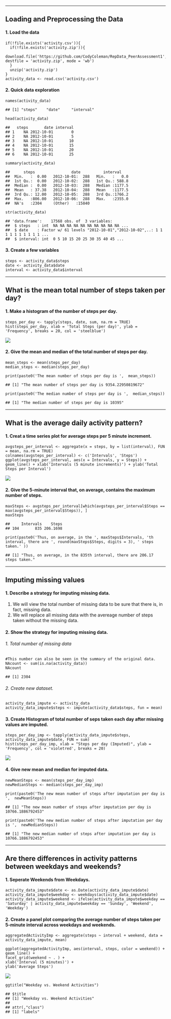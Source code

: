 ------------------------------------------------------------------------

Loading and Preprocessing the Data
----------------------------------

#### 1. Load the data

    if(!file.exists('activity.csv')){
      if(!file.exists('activity.zip')){
        download.file('https://github.com/CodyColeman/RepData_PeerAssessment1', destfile = 'activity.zip', mode = 'wb')
      }
      unzip('activity.zip')
    }
    activity_data <- read.csv('activity.csv')

#### 2. Quick data exploration

    names(activity_data)

    ## [1] "steps"    "date"     "interval"

    head(activity_data)

    ##   steps       date interval
    ## 1    NA 2012-10-01        0
    ## 2    NA 2012-10-01        5
    ## 3    NA 2012-10-01       10
    ## 4    NA 2012-10-01       15
    ## 5    NA 2012-10-01       20
    ## 6    NA 2012-10-01       25

    summary(activity_data)

    ##      steps                date          interval     
    ##  Min.   :  0.00   2012-10-01:  288   Min.   :   0.0  
    ##  1st Qu.:  0.00   2012-10-02:  288   1st Qu.: 588.8  
    ##  Median :  0.00   2012-10-03:  288   Median :1177.5  
    ##  Mean   : 37.38   2012-10-04:  288   Mean   :1177.5  
    ##  3rd Qu.: 12.00   2012-10-05:  288   3rd Qu.:1766.2  
    ##  Max.   :806.00   2012-10-06:  288   Max.   :2355.0  
    ##  NA's   :2304     (Other)   :15840

    str(activity_data)

    ## 'data.frame':    17568 obs. of  3 variables:
    ##  $ steps   : int  NA NA NA NA NA NA NA NA NA NA ...
    ##  $ date    : Factor w/ 61 levels "2012-10-01","2012-10-02",..: 1 1 1 1 1 1 1 1 1 1 ...
    ##  $ interval: int  0 5 10 15 20 25 30 35 40 45 ...

#### 3. Create a few variables

    steps <- activity_data$steps
    date <- activity_data$date
    interval <- activity_data$interval

------------------------------------------------------------------------

What is the mean total number of steps taken per day?
-----------------------------------------------------

#### 1. Make a histogram of the number of steps per day.

    steps_per_day <- tapply(steps, date, sum, na.rm = TRUE)
    hist(steps_per_day, xlab = 'Total Steps (per day)', ylab = 'Frequency', breaks = 20, col = 'steelblue')

![](PA1_template_files/figure-markdown_strict/Hist&Mean-1.png)

#### 2. Give the mean and median of the total number of steps per day.

    mean_steps <- mean(steps_per_day)
    median_steps <- median(steps_per_day)

    print(paste0('The mean number of steps per day is ',  mean_steps))

    ## [1] "The mean number of steps per day is 9354.22950819672"

    print(paste0('The median number of steps per day is ',  median_steps))

    ## [1] "The median number of steps per day is 10395"

------------------------------------------------------------------------

What is the average daily activity pattern?
-------------------------------------------

#### 1. Creat a time series plot for average steps per 5 minute increment.

    avgsteps_per_interval <- aggregate(x = steps, by = list(interval), FUN = mean, na.rm = TRUE)
    colnames(avgsteps_per_interval) <- c('Intervals', 'Steps')
    ggplot(avgsteps_per_interval, aes(x = Intervals, y = Steps)) + geom_line() + xlab('Intervals (5 minute increments)') + ylab('Total Steps per Interval')

![](PA1_template_files/figure-markdown_strict/TimeSeriesPlot-1.png)

#### 2. Give the 5-minute interval that, on average, contains the maximum number of steps.

    maxSteps <- avgsteps_per_interval[which(avgsteps_per_interval$Steps == max(avgsteps_per_interval$Steps)), ]
    maxSteps

    ##     Intervals    Steps
    ## 104       835 206.1698

    print(paste0('Thus, on average, in the ', maxSteps$Intervals, 'th interval, there are ', round(maxSteps$Steps, digits = 3), ' steps taken.' ))

    ## [1] "Thus, on average, in the 835th interval, there are 206.17 steps taken."

------------------------------------------------------------------------

Imputing missing values
-----------------------

#### 1. Describe a strategy for imputing missing data.

1.  We will view the total number of missing data to be sure that there
    is, in fact, missing data.
2.  We will replace all missing data with the avereage number of steps
    taken without the missing data.

#### 2. Show the strategy for imputing missing data.

###### 1. Total number of missing data

    #This number can also be seen in the summary of the original data.
    NAcount <- sum(is.na(activity_data))
    NAcount

    ## [1] 2304

###### 2. Create new dataset.

    activity_data_impute <- activity_data
    activity_data_impute$steps <- impute(activity_data$steps, fun = mean)

#### 3. Create Histogram of total number of seps taken each day after missing values are imputed.

    steps_per_day_imp <- tapply(activity_data_impute$steps, activity_data_impute$date, FUN = sum)
    hist(steps_per_day_imp, xlab = "Steps per day (Imputed)", ylab = 'Frequency', col = 'violetred', breaks = 20)

![](PA1_template_files/figure-markdown_strict/HistImputed-1.png)

#### 4. Give new mean and median for imputed data.

    newMeanSteps <- mean(steps_per_day_imp)
    newMedianSteps <- median(steps_per_day_imp)

    print(paste0('The new mean number of steps after imputation per day is ',  newMeanSteps))

    ## [1] "The new mean number of steps after imputation per day is 10766.1886792453"

    print(paste0('The new median number of steps after imputation per day is ',  newMedianSteps))

    ## [1] "The new median number of steps after imputation per day is 10766.1886792453"

------------------------------------------------------------------------

Are there differences in activity patterns between weekdays and weekends?
-------------------------------------------------------------------------

#### 1. Seperate Weekends from Weekdays.

    activity_data_impute$date <- as.Date(activity_data_impute$date)
    activity_data_impute$weekday <- weekdays(activity_data_impute$date)
    activity_data_impute$weekend <- ifelse(activity_data_impute$weekday == 'Saturday' | activity_data_impute$weekday == 'Sunday', 'Weekend', 'Weekday')

#### 2. Create a panel plot comparing the average number of steps taken per 5-minute interval across weekdays and weekends.

    aggregatedActivityImp <- aggregate(steps ~ interval + weekend, data = activity_data_impute, mean)

    ggplot(aggregatedActivityImp, aes(interval, steps, color = weekend)) + geom_line() +
    facet_grid(weekend ~ . ) +
    xlab('Interval (5 minutes)') +
    ylab('Average Steps')  

![](PA1_template_files/figure-markdown_strict/PanelPlotWeekends/days-1.png)

    ggtitle("Weekday vs. Weekend Activities")

    ## $title
    ## [1] "Weekday vs. Weekend Activities"
    ## 
    ## attr(,"class")
    ## [1] "labels"
